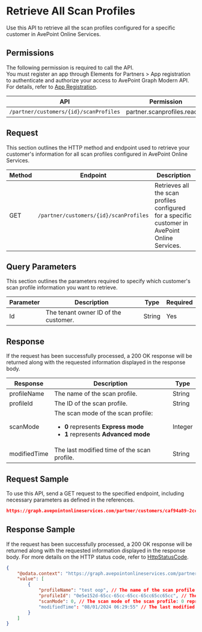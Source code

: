 # Retrieve All Scan Profiles

Use this API to retrieve all the scan profiles configured for a specific customer in AvePoint Online Services.  

## Permissions  

The following permission is required to call the API.  
You must register an app through Elements for Partners > App registration to authenticate and authorize your access to AvePoint Graph Modern API. For details, refer to [App Registration](https://cdn.avepoint.com/assets/apelements-webhelp/avepoint-elements-for-partners/index.htm#!Documents/appregistration.htm).

| API | Permission |
|-----------|-----------|
| `/partner/customers/{id}/scanProfiles` | partner.scanprofiles.read.all |  


## Request

This section outlines the HTTP method and endpoint used to retrieve your customer's information for all scan profiles configured in AvePoint Online Services.

| Method | Endpoint | Description |
|-----------|-----------|-----------|
|GET|`/partner/customers/{id}/scanProfiles`|Retrieves all the scan profiles configured for a specific customer in AvePoint Online Services.|

## Query Parameters

This section outlines the parameters required to specify which customer's scan profile information you want to retrieve.

| Parameter | Description | Type | Required |
| --- | --- | --- | --- |
| Id | The tenant owner ID of the customer. | String | Yes |

## Response

If the request has been successfully processed, a 200 OK response will be returned along with the requested information displayed in the response body.

| Response | Description | Type |
| --- | --- | --- |
| profileName | The name of the scan profile. | String |
| profileId | The ID of the scan profile. | String |
| scanMode | The scan mode of the scan profile:<br> <ul><li> **0** represents **Express mode**</li><li> **1** represents **Advanced mode** | Integer |
| modifiedTime | The last modified time of the scan profile. | String |

## Request Sample

To use this API, send a GET request to the specified endpoint, including necessary parameters as defined in the references.

```json
https://graph.avepointonlineservices.com/partner/customers/caf94a89-2cc6-47aa-b04b-794cb9af5ea3/ScanProfiles
```

## Response Sample

If the request has been successfully processed, a 200 OK response will be returned along with the requested information displayed in the response body. For more details on the HTTP status code, refer to [HttpStatusCode](https://learn.avepoint.com/docs/Use-AvePoint-Graph-Modern-API.html#http-status-code).

```json 
{
    "@odata.context": "https://graph.avepointonlineservices.com/partner/$metadata#Collection(Portal.Api.Model.ProfileInfo)",
    "value": [
        {
            "profileName": "test oop", // The name of the scan profile
            "profileId": "0e5e152d-65cc-65cc-65cc-65cc65cc65cc", // The ID of the scan profile
            "scanMode": 0, // The scan mode of the scan profile: 0 represents Express mode
            "modifiedTime": "08/01/2024 06:29:55" // The last modified time of the scan profile
        }
    ]
}
```